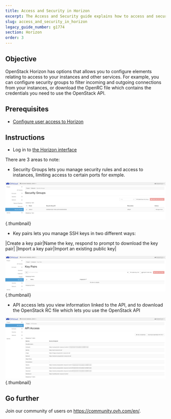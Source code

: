 ```yaml
---
title: Access and Security in Horizon
excerpt: The Access and Security guide explains how to access and secure instances.
slug: access_and_security_in_horizon
legacy_guide_number: g1774
section: Horizon
order: 3
---
```



## Objective

OpenStack Horizon has options  that allows you to configure elements relating to access to your instances and other services.
For example, you can configure security groups to filter incoming and outgoing connections from your instances, or download the OpenRC file which contains the credentials you need to use the OpenStack API.

## Prerequisites

- [Configure user access to Horizon](../configure_user_access_to_horizon/)


## Instructions

- Log in to [the Horizon interface](https://horizon.cloud.ovh.net/auth/login/)


There are 3 areas to note:

- Security Groups lets you manage security rules and access to instances, limiting access to certain ports for exmple.

![security Horizon](images/security_groups.png){.thumbnail}

- Key pairs lets you manage SSH keys in two different ways: 

|Create a key pair|Name the key, respond to prompt to download the key pair|
|Import a key pair|Import an existing public key|

![Key Pairs Horizon](images/key_pairs.png){.thumbnail}

- API access lets you view information linked to the API, and to download the OpenStack RC file which lets you use the OpenStack API


![API Horizon](images/api_access.png){.thumbnail}

## Go further

Join our community of users on <https://community.ovh.com/en/>.
 

